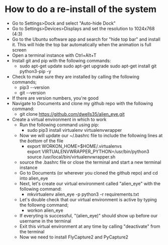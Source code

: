 # How to do a re-install of the system

* Go to Settings>Dock and select "Auto-hide Dock"
* Go to Settings>Devices>Displays and set the resolution to 1024x768 (4:3)
* Go to the Ubuntu software app and search for "hide top bar" and install it. This will hide the top bar automatically when the animation is full screen
* Open a terminal instance with Ctrl+Alt+T
* Install git and pip with the following commands:
  * sudo apt-get update  sudo apt-get upgrade  sudo apt-get install git python3-pip -y
* Check to make sure they are installed by calling the following commands;
  * pip3 --version
  * git --version
* If there are version numbers, you're good
* Navigate to Documents and clone my github repo with the following command:
  * git clone https://github.com/dwells35/alien_eye.git
* Create a virtual environment in which to work
  * Run the following command using pip:
    * sudo pip3 install virtualenv virtualenvwrapper
  * Now we will update our ~/.bashrc file to include the following lines at the _bottom_ of the file
    * export WORKON_HOME=$HOME/.virtualenvs  
    export VIRTUALENVWRAPPER_PYTHON=/usr/bin/python3  
    source /usr/local/bin/virtualenvwrapper.sh  
  * source the .bashrc file or close the terminal and start a new terminal instance
  * Go to Documents (or wherever you cloned the github repo) and cd into alien_eye
  * Next, let's create our virtual environment called "alien_eye" with the following command:
    * mkvirtualenv alien_eye -p python3 -r requirements.txt
  * Let's double check that our virtual environment is active by typing the followng command;
    * workon alien_eye
  * If everyting is successful, "(alien_eye)" should show up before our username in the terminal
  * Exit this virtual environment at any time by calling "deactivate" from the terminal
  * Now we need to install FlyCapture2 and PyCapture2


 
